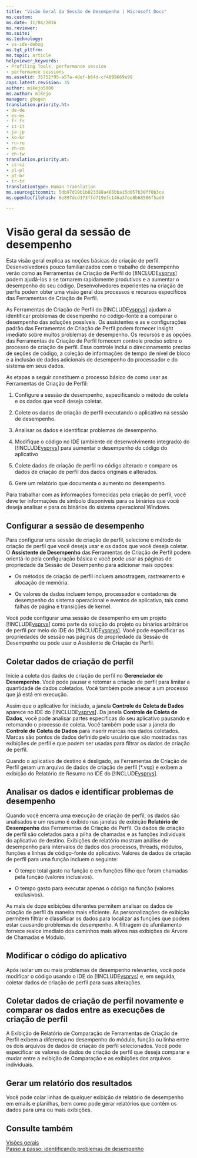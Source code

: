 ```yaml
---
title: "Visão Geral da Sessão de Desempenho | Microsoft Docs"
ms.custom: 
ms.date: 11/04/2016
ms.reviewer: 
ms.suite: 
ms.technology:
- vs-ide-debug
ms.tgt_pltfrm: 
ms.topic: article
helpviewer_keywords:
- Profiling Tools, performance session
- performance sessions
ms.assetid: 35752f95-a57a-4def-b64d-cf4899669e99
caps.latest.revision: 35
author: mikejo5000
ms.author: mikejo
manager: ghogen
translation.priority.ht:
- de-de
- es-es
- fr-fr
- it-it
- ja-jp
- ko-kr
- ru-ru
- zh-cn
- zh-tw
translation.priority.mt:
- cs-cz
- pl-pl
- pt-br
- tr-tr
translationtype: Human Translation
ms.sourcegitcommit: 5db97d19b1b823388a465bba15d057b30ff0b3ce
ms.openlocfilehash: 6e897dcd173ffd719efc146a3fee8b68586f5ad0

---
```

# <a name="performance-session-overview"></a>Visão geral da sessão de desempenho
Esta visão geral explica as noções básicas de criação de perfil. Desenvolvedores pouco familiarizados com o trabalho de desempenho verão como as Ferramentas de Criação de Perfil do [!INCLUDE[vsprvs](../code-quality/includes/vsprvs_md.md)] podem ajudá-los a se tornarem rapidamente produtivos e a aumentar o desempenho do seu código. Desenvolvedores experientes na criação de perfis podem obter uma visão geral dos processos e recursos específicos das Ferramentas de Criação de Perfil.  
  
 As Ferramentas de Criação de Perfil do [!INCLUDE[vsprvs](../code-quality/includes/vsprvs_md.md)] ajudam a identificar problemas de desempenho no código-fonte e a comparar o desempenho das soluções possíveis. Os assistentes e as e configurações padrão das Ferramentas de Criação de Perfil podem fornecer insight imediato sobre muitos problemas de desempenho. Os recursos e as opções das Ferramentas de Criação de Perfil fornecem controle preciso sobre o processo de criação de perfil. Esse controle inclui o direcionamento preciso de seções de código, a coleção de informações de tempo de nível de bloco e a inclusão de dados adicionais de desempenho do processador e do sistema em seus dados.  
  
 As etapas a seguir constituem o processo básico de como usar as Ferramentas de Criação de Perfil:  
  
1.  Configure a sessão de desempenho, especificando o método de coleta e os dados que você deseja coletar.  
  
2.  Colete os dados de criação de perfil executando o aplicativo na sessão de desempenho.  
  
3.  Analisar os dados e identificar problemas de desempenho.  
  
4.  Modifique o código no IDE (ambiente de desenvolvimento integrado) do [!INCLUDE[vsprvs](../code-quality/includes/vsprvs_md.md)] para aumentar o desempenho do código do aplicativo  
  
5.  Colete dados de criação de perfil no código alterado e compare os dados de criação de perfil dos dados originais e alterados.  
  
6.  Gere um relatório que documenta o aumento no desempenho.  
  
 Para trabalhar com as informações fornecidas pela criação de perfil, você deve ter informações de símbolo disponíveis para os binários que você deseja analisar e para os binários do sistema operacional Windows.  
  
## <a name="configure-the-performance-session"></a>Configurar a sessão de desempenho  
 Para configurar uma sessão de criação de perfil, selecione o método de criação de perfil que você deseja usar e os dados que você deseja coletar. O **Assistente de Desempenho** das Ferramentas de Criação de Perfil podem orientá-lo pela configuração básica e você pode usar as páginas de propriedade da Sessão de Desempenho para adicionar mais opções:  
  
-   Os métodos de criação de perfil incluem amostragem, rastreamento e alocação de memória.  
  
-   Os valores de dados incluem tempo, processador e contadores de desempenho do sistema operacional e eventos de aplicativo, tais como falhas de página e transições de kernel.  
  
 Você pode configurar uma sessão de desempenho em um projeto [!INCLUDE[vsprvs](../code-quality/includes/vsprvs_md.md)] como parte da solução do projeto ou binários arbitrários de perfil por meio do IDE do [!INCLUDE[vsprvs](../code-quality/includes/vsprvs_md.md)]. Você pode especificar as propriedades de sessão nas páginas de propriedade da Sessão de Desempenho ou pode usar o Assistente de Criação de Perfil.  
  
## <a name="collect-profiling-data"></a>Coletar dados de criação de perfil  
 Inicie a coleta dos dados de criação de perfil no **Gerenciador de Desempenho**. Você pode pausar e retomar a criação de perfil para limitar a quantidade de dados coletados. Você também pode anexar a um processo que já está em execução.  
  
 Assim que o aplicativo for iniciado, a janela **Controle de Coleta de Dados** aparece no IDE do [!INCLUDE[vsprvs](../code-quality/includes/vsprvs_md.md)]. Da janela **Controle de Coleta de Dados**, você pode analisar partes específicas do seu aplicativo pausando e retomando o processo de coleta. Você também pode usar a janela do **Controle de Coleta de Dados** para inserir marcas nos dados coletados. Marcas são pontos de dados definido pelo usuário que são mostradas nas exibições de perfil e que podem ser usadas para filtrar os dados de criação de perfil.  
  
 Quando o aplicativo de destino é desligado, as Ferramentas de Criação de Perfil geram um arquivo de dados de criação de perfil (*.vsp) e exibem a exibição do Relatório de Resumo no IDE do [!INCLUDE[vsprvs](../code-quality/includes/vsprvs_md.md)].  
  
## <a name="analyze-the-data-and-identify-performance-issues"></a>Analisar os dados e identificar problemas de desempenho  
 Quando você encerra uma execução de criação de perfil, os dados são analisados e um resumo é exibido nas janelas de exibição **Relatório de Desempenho** das Ferramentas de Criação de Perfil. Os dados de criação de perfil são coletados para a pilha de chamadas e as funções individuais do aplicativo de destino. Exibições de relatório mostram análise de desempenho para intervalos de dados dos processos, threads, módulos, funções e linhas de código-fonte do aplicativo. Valores de dados de criação de perfil para uma função incluem o seguinte:  
  
-   O tempo total gasto na função e em funções filho que foram chamadas pela função (valores inclusivos).  
  
-   O tempo gasto para executar apenas o código na função (valores exclusivos).  
  
 As mais de doze exibições diferentes permitem analisar os dados de criação de perfil da maneira mais eficiente. As personalizações de exibição permitem filtrar e classificar os dados para localizar as funções que podem estar causando problemas de desempenho. A filtragem de afunilamento fornece realce imediato dos caminhos mais ativos nas exibições de Árvore de Chamadas e Módulo.  
  
## <a name="modify-the-application-code"></a>Modificar o código do aplicativo  
 Após isolar um ou mais problemas de desempenho relevantes, você pode modificar o código usando o IDE do [!INCLUDE[vsprvs](../code-quality/includes/vsprvs_md.md)] e, em seguida, coletar dados de criação de perfil para suas alterações.  
  
## <a name="collect-profiling-data-again-and-compare-the-data-between-the-profiling-runs"></a>Coletar dados de criação de perfil novamente e comparar os dados entre as execuções de criação de perfil  
 A Exibição de Relatório de Comparação de Ferramentas de Criação de Perfil exibem a diferença no desempenho do módulo, função ou linha entre os dois arquivos de dados de criação de perfil selecionados. Você pode especificar os valores de dados de criação de perfil que deseja comparar e mudar entre a exibição de Comparação e as exibições dos arquivos individuais.  
  
## <a name="generate-a-report-of-the-results"></a>Gerar um relatório dos resultados  
 Você pode colar linhas de qualquer exibição de relatório de desempenho em emails e planilhas, bem como pode gerar relatórios que contêm os dados para uma ou mais exibições.  
  
## <a name="see-also"></a>Consulte também  
 [Visões gerais](../profiling/overviews-performance-tools.md)   
 [Passo a passo: identificando problemas de desempenho](../profiling/walkthrough-identifying-performance-problems.md)


<!--HONumber=Feb17_HO4-->


